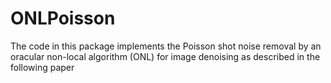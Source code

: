 # ONLPoisson
The code in this package implements the Poisson shot noise removal by an oracular  non-local  algorithm (ONL) for image denoising as described in the following paper
